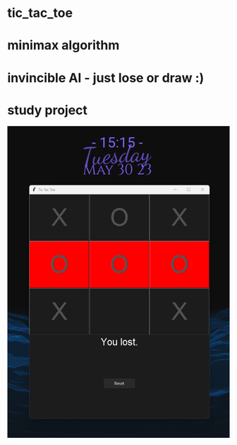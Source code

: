 # tic_tac_toe 
# minimax algorithm
# invincible AI - just lose or draw :)
# study project

![scrn](/screenshot.png)
